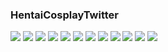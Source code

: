 ### HentaiCosplayTwitter
![](https://pbs.twimg.com/media/DVIN7X1WAAAK4ip.jpg)
![](https://pbs.twimg.com/media/DUF5FbnWsAA1rWr.jpg)
![](https://img-7.poringa.net/poringa/img/F/E/0/B/2/2/Xataca/029.jpg)
![](https://img-7.poringa.net/poringa/img/A/E/0/6/7/2/Xataca/6AF.jpg)
![](https://img-7.poringa.net/poringa/img/E/A/3/3/4/0/Xataca/326.jpg)
![](https://img-7.poringa.net/poringa/img/5/6/7/7/3/8/Xataca/3D1.jpg)
![](https://img-7.poringa.net/poringa/img/4/B/D/6/0/C/Xataca/2D6.jpg)
![](https://img-7.poringa.net/poringa/img/1/5/D/7/4/7/Xataca/9EE.jpg)
![](https://img-7.poringa.net/poringa/img/4/5/6/A/A/4/Xataca/65C.jpg)
![](https://img-7.poringa.net/poringa/img/4/4/D/F/E/6/Xataca/390.jpg)
![](https://img-7.poringa.net/poringa/img/7/3/2/8/5/1/Xataca/D9F.jpg)
![](https://img-7.poringa.net/poringa/img/E/C/E/6/6/2/Xataca/89E.jpg)
